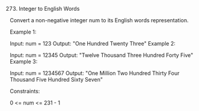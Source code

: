 273. Integer to English Words

Convert a non-negative integer num to its English words representation.

 

Example 1:

Input: num = 123
Output: "One Hundred Twenty Three"
Example 2:

Input: num = 12345
Output: "Twelve Thousand Three Hundred Forty Five"
Example 3:

Input: num = 1234567
Output: "One Million Two Hundred Thirty Four Thousand Five Hundred Sixty Seven"
 

Constraints:

0 <= num <= 231 - 1